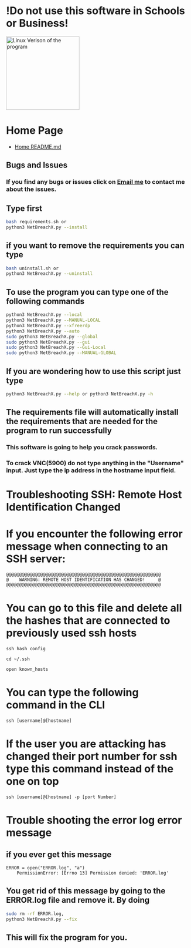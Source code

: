 # !Do not use this software in Schools or Business!

<img src="Linux Logo.JPG" alt="Linux Verison of the program" width="200" height="200">


# Home Page
- [Home README.md](../)

## Bugs and Issues
### If you find any bugs or issues click on [Email me](mailto:wsegalework@gmail.com) to contact me about the issues.

## Type first
```bash
bash requirements.sh or 
python3 NetBreachX.py --install
```

## if you want to remove the requirements you can type
```bash
bash uninstall.sh or
python3 NetBreachX.py --uninstall
```

## To use the program you can type one of the following commands
```bash 
python3 NetBreachX.py --local
python3 NetBreachX.py --MANUAL-LOCAL
python3 NetBreachX.py --xfreerdp
python3 NetBreachX.py --auto
sudo python3 NetBreachX.py --global
sudo python3 NetBreachX.py --gui
sudo python3 NetBreachX.py --Gui-Local
sudo python3 NetBreachX.py --MANUAL-GLOBAL
```

## If you are wondering how to use this script just type

```bash
python3 NetBreachX.py --help or python3 NetBreachX.py -h
```

## The requirements file will automatically install the requirements that are needed for the program to run successfully

### This software is going to help you crack passwords.
### To crack VNC(5900) do not type anything in the "Username" input. Just type the ip address in the hostname input field.


# Troubleshooting SSH: Remote Host Identification Changed

# If you encounter the following error message when connecting to an SSH server:

```plaintext
@@@@@@@@@@@@@@@@@@@@@@@@@@@@@@@@@@@@@@@@@@@@@@@@@@@@@@@@@@@
@    WARNING: REMOTE HOST IDENTIFICATION HAS CHANGED!     @
@@@@@@@@@@@@@@@@@@@@@@@@@@@@@@@@@@@@@@@@@@@@@@@@@@@@@@@@@@@
```
# You can go to this file and delete all the hashes that are connected to previously used ssh hosts
```ssh hash config```
```plaintext
cd ~/.ssh

open known_hosts
```

# You can type the following command in the CLI
```plaintext
ssh [username]@[hostname]
```

# If the user you are attacking has changed their port number for ssh type this command instead of the one on top

```plaintext
ssh [username]@[hostname] -p [port Number]
```

# Trouble shooting the error log error message
## if you ever get this message

```plaintext
ERROR = open("ERROR.log", "a")
    PermissionError: [Errno 13] Permission denied: 'ERROR.log'
```
## You get rid of this message by going to the ERROR.log file and remove it. By doing 
```bash 
sudo rm -rf ERROR.log,
python3 NetBreachX.py --fix
``` 
## This will fix the program for you.